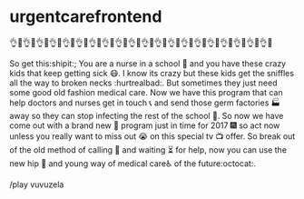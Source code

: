 # urgentcarefrontend

:ok_hand::100::ok_hand::100::ok_hand::100::ok_hand::100::ok_hand::100::ok_hand::100::ok_hand::100::ok_hand::100::ok_hand::100::ok_hand::100::ok_hand::100::ok_hand::100::ok_hand::100::ok_hand::100::ok_hand::100::ok_hand::100::ok_hand::100::ok_hand::100::ok_hand::100::ok_hand::100:

So get this:shipit:; You are a nurse in a school :school: and you have these crazy kids that keep getting sick :mask:. I know its crazy but these kids get the sniffles all the way to broken necks :hurtrealbad:. But sometimes they just need some good old fashion medical care. Now we have this program that can help doctors and nurses get in touch :telephone_receiver: and send those germ factories :factory: away so they can stop infecting the rest of the school :school:. So now we have come out with a brand new :baby: program just in time for 2017 :fireworks: so act now unless you really want to miss out :sob: on this special tv :tv: offer. So break out of the old method of calling :calling: and waiting :hourglass_flowing_sand: for help, now you can use the new hip :metal: and young way of medical care:wheelchair: of the future:octocat:.


/play vuvuzela

